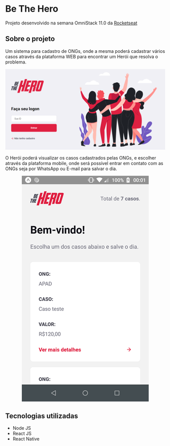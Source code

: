 # Be The Hero
Projeto desenvolvido na semana OmniStack 11.0 da [Rocketseat](https://rocketseat.com.br/)

## Sobre o projeto
Um sistema para cadastro de ONGs, onde a mesma poderá cadastrar vários casos através da plataforma WEB para encontrar um Herói que resolva o problema.

![](https://github.com/Guirdy/be-the-hero/blob/master/print.png)

O Herói poderá visualizar os casos cadastrados pelas ONGs, e escolher através da plataforma mobile, onde será possível entrar em contato com as ONGs seja por WhatsApp ou E-mail para salvar o dia.

<p align="center">
  <img width="400" height="711" src="https://github.com/Guirdy/be-the-hero/blob/master/print2.png">
</p>

## Tecnologias utilizadas
- Node JS
- React JS
- React Native
